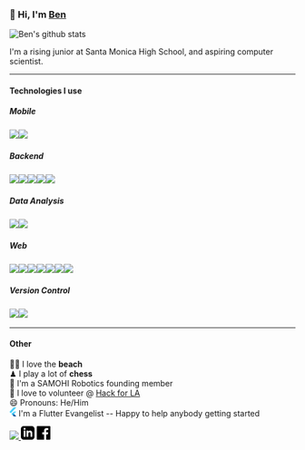 
<div> 
  <h3>👋 Hi, I'm <a href="https://www.linkedin.com/in/benswerdlow/">Ben</a></h3>
  
  ![Ben's github stats](https://github-readme-stats.vercel.app/api?username=theswerd)


I'm a rising junior at Santa Monica High School, and aspiring computer scientist.
</div> 

---
#### Technologies I use
##### Mobile
<img src="https://img.shields.io/badge/Flutter%20-%2302569B.svg?&style=for-the-badge&logo=Flutter&logoColor=white" /><img src="https://img.shields.io/badge/dart-%230175C2.svg?&style=for-the-badge&logo=dart&logoColor=white"/>
##### Backend
<img src="https://img.shields.io/badge/AWS%20-%23FF9900.svg?&style=for-the-badge&logo=amazon-aws&logoColor=white"/><img src="https://img.shields.io/badge/Google%20Cloud%20-%234285F4.svg?&style=for-the-badge&logo=google-cloud&logoColor=white"/><img src="https://img.shields.io/badge/docker%20-%230db7ed.svg?&style=for-the-badge&logo=docker&logoColor=white"/><img src="https://img.shields.io/badge/kubernetes%20-%23326ce5.svg?&style=for-the-badge&logo=kubernetes&logoColor=white"/><img src="https://img.shields.io/badge/node.js%20-%2343853D.svg?&style=for-the-badge&logo=node.js&logoColor=white"/>

##### Data Analysis
<img src="https://img.shields.io/badge/python%20-%2314354C.svg?&style=for-the-badge&logo=python&logoColor=white"/><img src="https://img.shields.io/badge/java-%23ED8B00.svg?&style=for-the-badge&logo=java&logoColor=white"/>

##### Web
<img src="https://img.shields.io/badge/html5%20-%23E34F26.svg?&style=for-the-badge&logo=html5&logoColor=white"/><img src="https://img.shields.io/badge/css3%20-%231572B6.svg?&style=for-the-badge&logo=css3&logoColor=white"/><img src="https://img.shields.io/badge/javascript%20-%23323330.svg?&style=for-the-badge&logo=javascript&logoColor=%23F7DF1E"/><img src="https://img.shields.io/badge/php-%23777BB4.svg?&style=for-the-badge&logo=php&logoColor=white"/><img src="https://img.shields.io/badge/react%20-%2320232a.svg?&style=for-the-badge&logo=react&logoColor=%2361DAFB"/><img src="https://img.shields.io/badge/material%20ui%20-%230081CB.svg?&style=for-the-badge&logo=material-ui&logoColor=white"/><img src="https://img.shields.io/badge/vuejs%20-%2335495e.svg?&style=for-the-badge&logo=vue.js&logoColor=%234FC08D"/>

##### Version Control

<img src="https://img.shields.io/badge/git%20-%23F05033.svg?&style=for-the-badge&logo=git&logoColor=white"/><img src="https://img.shields.io/badge/github%20-%23121011.svg?&style=for-the-badge&logo=github&logoColor=white"/>



---
#### Other

🏄‍♀️ I love the **beach**   <br>
♟ I play a lot of **chess**  <br>
🤖 I'm a SAMOHI Robotics founding member  <br>
🌃 I love to volunteer @ [Hack for LA](https://www.hackforla.org) <br>
😄 Pronouns: He/Him <br>
<img src="https://github.com/theswerd/theswerd/blob/master/image.png?raw=true" width="12px" height="16px"></img> I'm a Flutter Evangelist -- Happy to help anybody getting started

<a href="https://www.instagram.com/ben_swerdlow/"><img src="https://img.shields.io/badge/ben_swerdlow%20-%23E4405F.svg?&style=for-the-badge&logo=Instagram&logoColor=white"/>
</img></a>
<a href="https://www.linkedin.com/in/benswerdlow/"><img src="https://github.com/theswerd/theswerd/blob/master/linkedin.png?raw=true" height="24px" width="24px"></img></a>
<a href="https://www.facebook.com/swerdlowben"><img src="https://github.com/theswerd/theswerd/blob/master/facebook.png?raw=true" height="24px" width="24px"></img></a>

